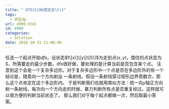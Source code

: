 ```yaml
---
title: " DTOJ1196围豆豆\t\t"
tags:
  - 状压dp
url: 4900.html
id: 4900
categories:
  - Solution
date: 2018-10-31 21:08:40
---
```


任选一个起点开始$dfs$。设状态$f\[x\]\[y\]\[S\]$为走到点$(x,y)$，围住的点状态为$S$，所需要走的最少步数。dfs很好做，要处理的是计算当前是否包含某个点。 注意到这个会是一个复杂多边形。对于复杂多边形中一个点是否在多边形外的有一个结论是，随意向一个方向射出 一条射线，假设一条射线穿过矩形边界奇数次，那么这个点肯定在这个多边形内。 于是判断我们也就用类似方法：统一向$y$轴正方向射一条射线，每次向一个方向走的时候，暴力判断所有点是否重复经过。这样就可以很方便的判断当前状态了。 那么我们对于每个起点都做一次，然后取最小答案。